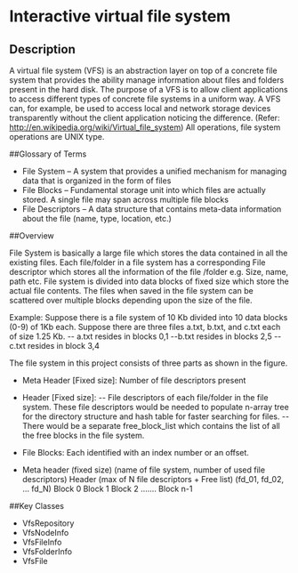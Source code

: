 # Interactive virtual file system

## Description

A virtual file system (VFS) is an abstraction layer on top of a concrete file system that provides the ability manage information about files and folders present in the hard disk. The purpose of a VFS is to allow client applications to access different types of concrete file systems in a uniform way. A VFS can, for example, be used to access local and network storage devices transparently without the client application noticing the difference.
(Refer: http://en.wikipedia.org/wiki/Virtual_file_system) All operations, file system operations are UNIX type.

##Glossary of Terms

- File System – A system that provides a unified mechanism for managing data that is organized in the form of files
- File Blocks – Fundamental storage unit into which files are actually stored. A single file may span across multiple file blocks
- File Descriptors – A data structure that contains meta-data information about the file (name, type, location, etc.)

##Overview

File System is basically a large file which stores the data contained in all the existing files. Each file/folder in a file system has a corresponding File descriptor which stores all the information of the file /folder e.g. Size, name, path etc. File system is divided into data blocks of fixed size which store the actual file contents. The files when saved in the file system can be scattered over multiple blocks depending upon the size of the file.

Example:
Suppose there is a file system of 10 Kb divided into 10 data blocks (0-9) of 1Kb each. Suppose there are three files a.txt, b.txt, and c.txt each of size 1.25 Kb.
-- a.txt resides in blocks 0,1
--b.txt resides in blocks 2,5
--c.txt resides in block 3,4

The file system in this project consists of three parts as shown in the figure.
- Meta Header [Fixed size]: Number of file descriptors present	
- Header [Fixed size]: 
-- File descriptors of each file/folder in the file system. These file descriptors would be needed to populate n-array tree for the directory structure and hash table for faster searching for files.
-- There would be a separate free_block_list which contains the list of all the free blocks in the file system.
- File Blocks:  Each identified with an index number or an offset.

- Meta header (fixed size)
(name of file system, number of used file descriptors)
Header (max of N file descriptors + Free list)
(fd_01, fd_02, … fd_N)
Block 0
Block 1
Block 2
…….
Block n-1


##Key Classes

- VfsRepository 
- VfsNodeInfo
- VfsFileInfo
- VfsFolderInfo
- VfsFile
